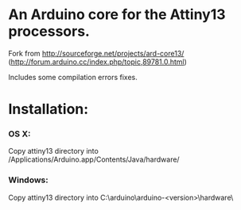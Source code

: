 # An Arduino core for the Attiny13 processors.

Fork from http://sourceforge.net/projects/ard-core13/
(http://forum.arduino.cc/index.php/topic,89781.0.html)

Includes some compilation errors fixes.

# Installation:

### OS X:
Copy attiny13 directory into /Applications/Arduino.app/Contents/Java/hardware/

### Windows:
Copy attiny13 directory into C:\arduino\arduino-\<version\>\hardware\
